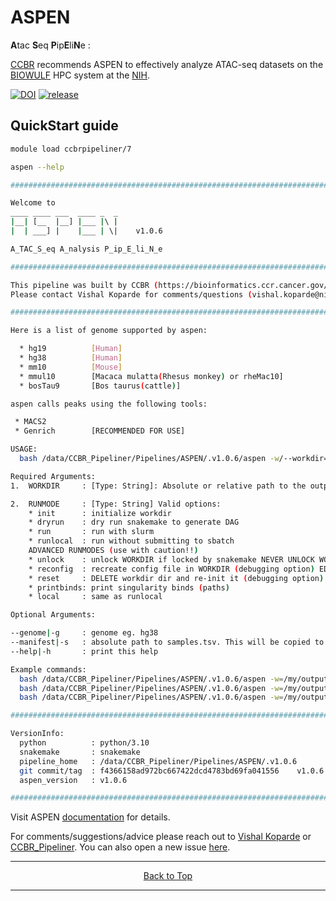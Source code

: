 # ASPEN

**A**tac **S**eq **P**ip**E**li**N**e : 

[CCBR](https://bioinformatics.ccr.cancer.gov/ccbr/) recommends ASPEN to effectively analyze ATAC-seq datasets on the [BIOWULF](https://hpc.nih.gov) HPC system at the [NIH](https://www.nih.gov/).

[![DOI](https://zenodo.org/badge/DOI/10.5281/zenodo.13755867.svg)](https://doi.org/10.5281/zenodo.13755867)
[![release](https://img.shields.io/github/v/release/CCBR/ASPEN?color=blue&label=latest%20release)](https://github.com/CCBR/ASPEN/releases/latest)

## QuickStart guide

```bash
module load ccbrpipeliner/7
```
```bash
aspen --help
```

```bash
##########################################################################################

Welcome to
____ ____ ___  ____ _  _
|__| [__  |__] |___ |\ |
|  | ___] |    |___ | \|    v1.0.6

A_TAC_S_eq A_nalysis P_ip_E_li_N_e

##########################################################################################

This pipeline was built by CCBR (https://bioinformatics.ccr.cancer.gov/ccbr)
Please contact Vishal Koparde for comments/questions (vishal.koparde@nih.gov)

##########################################################################################

Here is a list of genome supported by aspen:

  * hg19          [Human]
  * hg38          [Human]
  * mm10          [Mouse]
  * mmul10        [Macaca mulatta(Rhesus monkey) or rheMac10]
  * bosTau9       [Bos taurus(cattle)]

aspen calls peaks using the following tools:

 * MACS2
 * Genrich        [RECOMMENDED FOR USE]

USAGE:
  bash /data/CCBR_Pipeliner/Pipelines/ASPEN/.v1.0.6/aspen -w/--workdir=<WORKDIR> -m/--runmode=<RUNMODE>

Required Arguments:
1.  WORKDIR     : [Type: String]: Absolute or relative path to the output folder with write permissions.

2.  RUNMODE     : [Type: String] Valid options:
    * init      : initialize workdir
    * dryrun    : dry run snakemake to generate DAG
    * run       : run with slurm
    * runlocal  : run without submitting to sbatch
    ADVANCED RUNMODES (use with caution!!)
    * unlock    : unlock WORKDIR if locked by snakemake NEVER UNLOCK WORKDIR WHERE PIPELINE IS CURRENTLY RUNNING!
    * reconfig  : recreate config file in WORKDIR (debugging option) EDITS TO config.yaml WILL BE LOST!
    * reset     : DELETE workdir dir and re-init it (debugging option) EDITS TO ALL FILES IN WORKDIR WILL BE LOST!
    * printbinds: print singularity binds (paths)
    * local     : same as runlocal

Optional Arguments:

--genome|-g     : genome eg. hg38
--manifest|-s   : absolute path to samples.tsv. This will be copied to output folder                    (--runmode=init only)
--help|-h       : print this help

Example commands:
  bash /data/CCBR_Pipeliner/Pipelines/ASPEN/.v1.0.6/aspen -w=/my/output/folder -m=init
  bash /data/CCBR_Pipeliner/Pipelines/ASPEN/.v1.0.6/aspen -w=/my/output/folder -m=dryrun
  bash /data/CCBR_Pipeliner/Pipelines/ASPEN/.v1.0.6/aspen -w=/my/output/folder -m=run

##########################################################################################

VersionInfo:
  python          : python/3.10
  snakemake       : snakemake
  pipeline_home   : /data/CCBR_Pipeliner/Pipelines/ASPEN/.v1.0.6
  git commit/tag  : f4366158ad972bc667422dcd4783bd69fa041556    v1.0.6
  aspen_version   : v1.0.6

##########################################################################################
```

Visit ASPEN [documentation](https://ccbr.github.io/ASPEN/) for details.

For comments/suggestions/advice please reach out to [Vishal Koparde](mailto:vishal.koparde@nih.gov) or [CCBR_Pipeliner](mailto:CCBR_Pipeliner@mail.nih.gov). You can also open a new issue [here](https://github.com/CCBR/ASPEN/issues).

<hr>
<p align="center">
	<a href="#aspen">Back to Top</a>
</p>

<hr>
